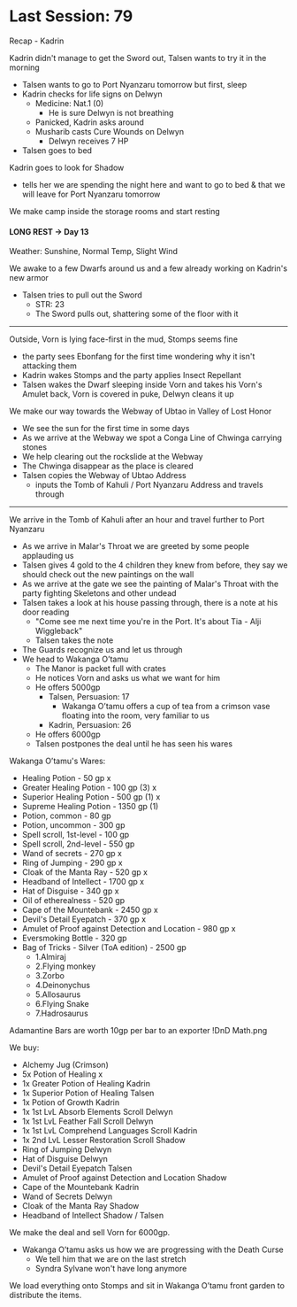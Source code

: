 # Last Session: 79

Recap - Kadrin

Kadrin didn't manage to get the Sword out, Talsen wants to try it in the morning
- Talsen wants to go to Port Nyanzaru tomorrow but first, sleep
- Kadrin checks for life signs on Delwyn
	- Medicine: Nat.1 (0)
		- He is sure Delwyn is not breathing
	- Panicked, Kadrin asks around
	- Musharib casts Cure Wounds on Delwyn
		- Delwyn receives 7 HP
- Talsen goes to bed

Kadrin goes to look for Shadow
- tells her we are spending the night here and want to go to bed & that we will leave for Port Nyanzaru tomorrow

We make camp inside the storage rooms and start resting

#### LONG REST -> Day 13
Weather: Sunshine, Normal Temp, Slight Wind

We awake to a few Dwarfs around us and a few already working on Kadrin's new armor
- Talsen tries to pull out the Sword
	- STR: 23
	- The Sword pulls out, shattering some of the floor with it
---
Outside, Vorn is lying face-first in the mud, Stomps seems fine
- the party sees Ebonfang for the first time wondering why it isn't attacking them
- Kadrin wakes Stomps and the party applies Insect Repellant
- Talsen wakes the Dwarf sleeping inside Vorn and takes his Vorn's Amulet back, Vorn is covered in puke, Delwyn cleans it up

We make our way towards the Webway of Ubtao in Valley of Lost Honor
- We see the sun for the first time in some days
- As we arrive at the Webway we spot a Conga Line of Chwinga carrying stones
- We help clearing out the rockslide at the Webway
- The Chwinga disappear as the place is cleared
- Talsen copies the Webway of Ubtao Address
	- inputs the Tomb of Kahuli / Port Nyanzaru Address and travels through
---
We arrive in the Tomb of Kahuli after an hour and travel further to Port Nyanzaru
- As we arrive in Malar's Throat we are greeted by some people applauding us
- Talsen gives 4 gold to the 4 children they knew from before, they say we should check out the new paintings on the wall
- As we arrive at the gate we see the painting of Malar's Throat with the party fighting Skeletons and other undead
- Talsen takes a look at his house passing through, there is a note at his door reading
	- "Come see me next time you're in the Port. It's about Tia - Alji Wiggleback"
	- Talsen takes the note
- The Guards recognize us and let us through
- We head to Wakanga O’tamu
	- The Manor is packet full with crates
	- He notices Vorn and asks us what we want for him
	- He offers 5000gp
		- Talsen, Persuasion: 17
			- Wakanga O’tamu offers a cup of tea from a crimson vase floating into the room, very familiar to us
		- Kadrin, Persuasion: 26
	- He offers 6000gp
	- Talsen postpones the deal until he has seen his wares

Wakanga O’tamu's Wares:
- Healing Potion - 50 gp x
- Greater Healing Potion - 100 gp (3) x
- Superior Healing Potion - 500 gp (1) x
- Supreme Healing Potion - 1350 gp (1)
- Potion, common - 80 gp
- Potion, uncommon - 300 gp
- Spell scroll, 1st-level - 100 gp
- Spell scroll, 2nd-level - 550 gp
- Wand of secrets - 270 gp x
- Ring of Jumping - 290 gp x
- Cloak of the Manta Ray - 520 gp x
- Headband of Intellect - 1700 gp x
- Hat of Disguise - 340 gp x
- Oil of etherealness - 520 gp
- Cape of the Mountebank - 2450 gp x
- Devil's Detail Eyepatch - 370 gp x
- Amulet of Proof against Detection and Location - 980 gp x
- Eversmoking Bottle - 320 gp
- Bag of Tricks - Silver (ToA edition) - 2500 gp
	- 1.Almiraj
	- 2.Flying monkey
	- 3.Zorbo
	- 4.Deinonychus
	- 5.Allosaurus
	- 6.Flying Snake
	- 7.Hadrosaurus

Adamantine Bars are worth 10gp per bar to an exporter
!DnD Math.png

We buy:
- Alchemy Jug (Crimson)
- 5x Potion of Healing x
- 1x Greater Potion of Healing Kadrin
- 1x Superior Potion of Healing Talsen
- 1x Potion of Growth Kadrin
- 1x 1st LvL Absorb Elements Scroll Delwyn
- 1x 1st LvL Feather Fall Scroll Delwyn
- 1x 1st LvL Comprehend Languages Scroll Kadrin
- 1x 2nd LvL Lesser Restoration Scroll Shadow
- Ring of Jumping Delwyn
- Hat of Disguise Delwyn
- Devil's Detail Eyepatch Talsen
- Amulet of Proof against Detection and Location Shadow
- Cape of the Mountebank Kadrin
- Wand of Secrets Delwyn
- Cloak of the Manta Ray Shadow
- Headband of Intellect Shadow / Talsen

We make the deal and sell Vorn for 6000gp.

- Wakanga O’tamu asks us how we are progressing with the Death Curse
	- We tell him that we are on the last stretch
	- Syndra Sylvane won't have long anymore

We load everything onto Stomps and sit in Wakanga O’tamu front garden to distribute the items.